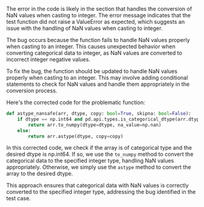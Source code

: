 The error in the code is likely in the section that handles the conversion of NaN values when casting to integer. The error message indicates that the test function did not raise a ValueError as expected, which suggests an issue with the handling of NaN values when casting to integer.

The bug occurs because the function fails to handle NaN values properly when casting to an integer. This causes unexpected behavior when converting categorical data to integer, as NaN values are converted to incorrect integer negative values.

To fix the bug, the function should be updated to handle NaN values properly when casting to an integer. This may involve adding conditional statements to check for NaN values and handle them appropriately in the conversion process.

Here's the corrected code for the problematic function:

```python
def astype_nansafe(arr, dtype, copy: bool=True, skipna: bool=False):
    if dtype == np.int64 and pd.api.types.is_categorical_dtype(arr.dtype):
        return arr.to_numpy(dtype=dtype, na_value=np.nan) 
    else:
        return arr.astype(dtype, copy=copy)
```

In this corrected code, we check if the array is of categorical type and the desired dtype is np.int64. If so, we use the `to_numpy` method to convert the categorical data to the specified integer type, handling NaN values appropriately. Otherwise, we simply use the `astype` method to convert the array to the desired dtype.

This approach ensures that categorical data with NaN values is correctly converted to the specified integer type, addressing the bug identified in the test case.
